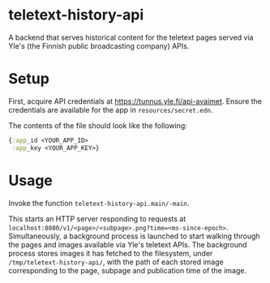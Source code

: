 # teletext-history-api

A backend that serves historical content for the teletext pages served via Yle's (the Finnish public broadcasting company) APIs.

# Setup

First, acquire API credentials at https://tunnus.yle.fi/api-avaimet. Ensure the credentials are available for the app in `resources/secret.edn`.

The contents of the file should look like the following:
```clojure
{:app_id <YOUR_APP_ID>
 :app_key <YOUR_APP_KEY>}
```

# Usage

Invoke the function `teletext-history-api.main/-main`. 

This starts an HTTP server responding to requests at `localhost:8080/v1/<page>/<subpage>.png?time=<ms-since-epoch>`.
Simultaneously, a background process is launched to start walking through the pages and images available via Yle's teletext APIs.
The background process stores images it has fetched to the filesystem, under `/tmp/teletext-history-api/`, with the path of each stored image corresponding
to the page, subpage and publication time of the image.
